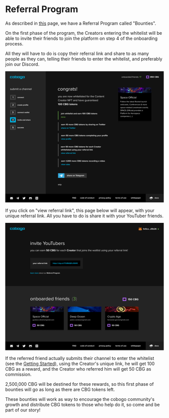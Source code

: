 # Referral Program

As described in [this](../tokenomics/bounties.md) page, we have a Referral Program called "Bounties".&#x20;

On the first phase of the program, the Creators entering the whitelist will be able to invite their friends to join the platform on step 4 of the onboarding process.

All they will have to do is copy their referral link and share to as many people as they can, telling their friends to enter the whitelist, and preferably join our Discord.&#x20;

![](<../.gitbook/assets/6-Whitelist - 04 - Desktop.png>)

If you click on "view referral link", this page below will appear, with your unique referral link. All you have to do is share it with your YouTuber friends.

![](<../.gitbook/assets/12-Whitelist - Referral dashboard.png>)

If the referred friend actually submits their channel to enter the whitelist (see the [Getting Started](getting-started.md)), using the Creator's unique link, he will get 100 CBG as a reward, and the Creator who referred him will get 50 CBG as commission.

2,500,000 CBG will be destined for these rewards, so this first phase of bounties will go as long as there are CBG tokens left.

These bounties will work as way to encourage the cobogo community's growth and distribute CBG tokens to those who help do it, so come and be part of our story!


